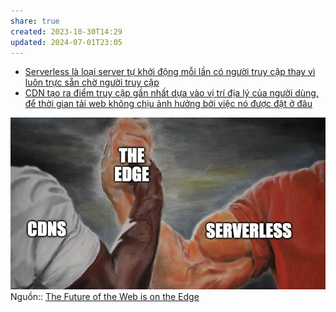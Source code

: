 ```yaml
---
share: true
created: 2023-10-30T14:29
updated: 2024-07-01T23:05
---
```

- [Serverless là loại server tự khởi động mỗi lần có người truy cập thay vì luôn trực sẵn chờ người truy cập](./Serverless%20l%C3%A0%20lo%E1%BA%A1i%20server%20t%E1%BB%B1%20kh%E1%BB%9Fi%20%C4%91%E1%BB%99ng%20m%E1%BB%97i%20l%E1%BA%A7n%20c%C3%B3%20ng%C6%B0%E1%BB%9Di%20truy%20c%E1%BA%ADp%20thay%20v%C3%AC%20lu%C3%B4n%20tr%E1%BB%B1c%20s%E1%BA%B5n%20ch%E1%BB%9D%20ng%C6%B0%E1%BB%9Di%20truy%20c%E1%BA%ADp.md) 
- [CDN tạo ra điểm truy cập gần nhất dựa vào vị trí địa lý của người dùng, để thời gian tải  web không chịu ảnh hưởng bởi việc nó được đặt ở đâu](./CDN%20t%E1%BA%A1o%20ra%20%C4%91i%E1%BB%83m%20truy%20c%E1%BA%ADp%20g%E1%BA%A7n%20nh%E1%BA%A5t%20d%E1%BB%B1a%20v%C3%A0o%20v%E1%BB%8B%20tr%C3%AD%20%C4%91%E1%BB%8Ba%20l%C3%BD%20c%E1%BB%A7a%20ng%C6%B0%E1%BB%9Di%20d%C3%B9ng,%20%C4%91%E1%BB%83%20th%E1%BB%9Di%20gian%20t%E1%BA%A3i%20%20web%20kh%C3%B4ng%20ch%E1%BB%8Bu%20%E1%BA%A3nh%20h%C6%B0%E1%BB%9Fng%20b%E1%BB%9Fi%20vi%E1%BB%87c%20n%C3%B3%20%C4%91%C6%B0%E1%BB%A3c%20%C4%91%E1%BA%B7t%20%E1%BB%9F%20%C4%91%C3%A2u.md)

![cdn-and-serverless.png](../../assets/attachments/cdn-and-serverless.png)
Nguồn:: [The Future of the Web is on the Edge](https://deno.com/blog/the-future-of-web-is-on-the-edge "The Future of the Web is on the Edge")